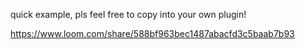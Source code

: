 quick example, pls feel free to copy into your own plugin!

https://www.loom.com/share/588bf963bec1487abacfd3c5baab7b93
